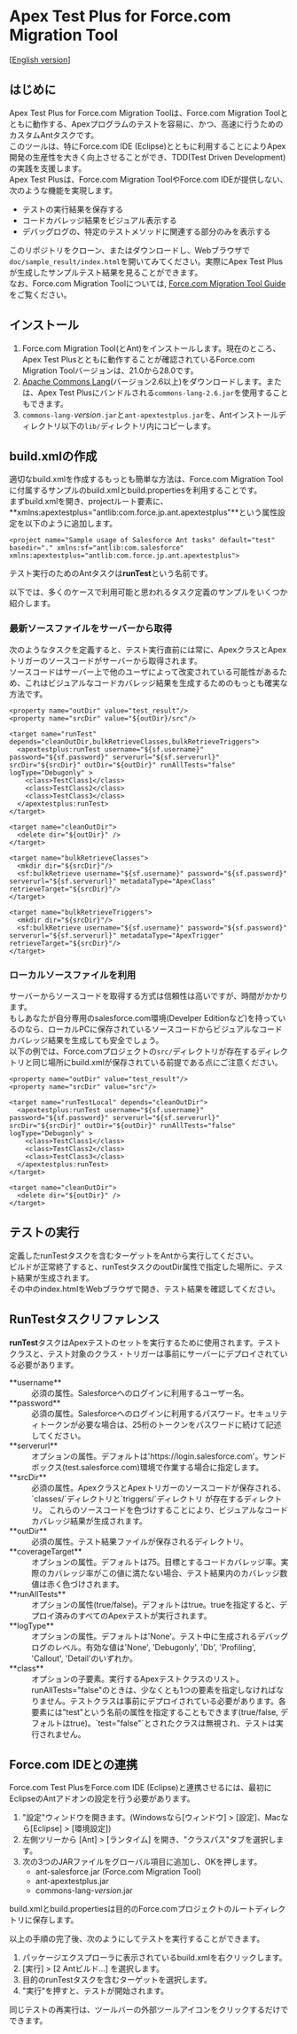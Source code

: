 Apex Test Plus for Force.com Migration Tool
===========================================
\[[English version](/DeveloperForceJapan/ApexTestPlus/blob/master/README.md)\]

はじめに
--------
Apex Test Plus for Force.com Migration Toolは、Force.com Migration Toolとともに動作する、Apexプログラムのテストを容易に、かつ、高速に行うためのカスタムAntタスクです。  
このツールは、特にForce.com IDE (Eclipse)とともに利用することによりApex開発の生産性を大きく向上させることができ、TDD(Test Driven Development)の実践を支援します。  
Apex Test Plusは、Force.com Migration ToolやForce.com IDEが提供しない、次のような機能を実現します。

* テストの実行結果を保存する
* コードカバレッジ結果をビジュアル表示する
* デバッグログの、特定のテストメソッドに関連する部分のみを表示する

このリポジトリをクローン、またはダウンロードし、Webブラウザで`doc/sample_result/index.html`を開いてみてください。実際にApex Test Plusが生成したサンプルテスト結果を見ることができます。  
なお、Force.com Migration Toolについては, [Force.com Migration Tool Guide](http://www.salesforce.com/us/developer/docs/daas/index.htm)をご覧ください。


インストール
------------

1. Force.com Migration Tool(とAnt)をインストールします。現在のところ、Apex Test Plusとともに動作することが確認されているForce.com Migration Toolバージョンは、21.0から28.0です。
1. [Apache Commons Lang](http://commons.apache.org/lang/download_lang.cgi)(バージョン2.6以上)をダウンロードします。または、Apex Test Plusにバンドルされる`commons-lang-2.6.jar`を使用することもできます。
1. `commons-lang-`*version*`.jar`と`ant-apextestplus.jar`を、Antインストールディレクトリ以下の`lib/`ディレクトリ内にコピーします。


build.xmlの作成
---------------
適切なbuild.xmlを作成するもっとも簡単な方法は、Force.com Migration Toolに付属するサンプルのbuild.xmlとbuild.propertiesを利用することです。  
まずbuild.xmlを開き、projectルート要素に、**xmlns:apextestplus="antlib:com.force.jp.ant.apextestplus"**という属性設定を以下のように追加します。

    <project name="Sample usage of Salesforce Ant tasks" default="test" basedir="." xmlns:sf="antlib:com.salesforce" xmlns:apextestplus="antlib:com.force.jp.ant.apextestplus">

テスト実行のためのAntタスクは**runTest**という名前です。

以下では、多くのケースで利用可能と思われるタスク定義のサンプルをいくつか紹介します。

### 最新ソースファイルをサーバーから取得
次のようなタスクを定義すると、テスト実行直前には常に、ApexクラスとApexトリガーのソースコードがサーバーから取得されます。  
ソースコードはサーバー上で他のユーザによって改変されている可能性があるため、これはビジュアルなコードカバレッジ結果を生成するためのもっとも確実な方法です。

    <property name="outDir" value="test_result"/>
    <property name="srcDir" value="${outDir}/src"/>

    <target name="runTest" depends="cleanOutDir,bulkRetrieveClasses,bulkRetrieveTriggers">
      <apextestplus:runTest username="${sf.username}" password="${sf.password}" serverurl="${sf.serverurl}" srcDir="${srcDir}" outDir="${outDir}" runAllTests="false" logType="Debugonly" >
        <class>TestClass1</class>
        <class>TestClass2</class>
        <class>TestClass3</class>
      </apextestplus:runTest>
    </target>

    <target name="cleanOutDir">
      <delete dir="${outDir}" />
    </target>

    <target name="bulkRetrieveClasses">
      <mkdir dir="${srcDir}"/>
      <sf:bulkRetrieve username="${sf.username}" password="${sf.password}" serverurl="${sf.serverurl}" metadataType="ApexClass" retrieveTarget="${srcDir}"/>
    </target>

    <target name="bulkRetrieveTriggers">
      <mkdir dir="${srcDir}"/>
      <sf:bulkRetrieve username="${sf.username}" password="${sf.password}" serverurl="${sf.serverurl}" metadataType="ApexTrigger" retrieveTarget="${srcDir}"/>
    </target>

### ローカルソースファイルを利用
サーバーからソースコードを取得する方式は信頼性は高いですが、時間がかかります。  
もしあなたが自分専用のsalesforce.com環境(Develper Editionなど)を持っているのなら、ローカルPCに保存されているソースコードからビジュアルなコードカバレッジ結果を生成しても安全でしょう。  
以下の例では、Force.comプロジェクトの`src/`ディレクトリが存在するディレクトリと同じ場所にbuild.xmlが保存されている前提である点にご注意ください。

    <property name="outDir" value="test_result"/>
    <property name="srcDir" value="src"/>

    <target name="runTestLocal" depends="cleanOutDir">
      <apextestplus:runTest username="${sf.username}" password="${sf.password}" serverurl="${sf.serverurl}" srcDir="${srcDir}" outDir="${outDir}" runAllTests="false" logType="Debugonly" >
        <class>TestClass1</class>
        <class>TestClass2</class>
        <class>TestClass3</class>
      </apextestplus:runTest>
    </target>

    <target name="cleanOutDir">
      <delete dir="${outDir}" />
    </target>


テストの実行
------------
定義したrunTestタスクを含むターゲットをAntから実行してください。  
ビルドが正常終了すると、runTestタスクのoutDir属性で指定した場所に、テスト結果が生成されます。  
その中のindex.htmlをWebブラウザで開き、テスト結果を確認してください。


RunTestタスクリファレンス
-------------------------
**runTest**タスクはApexテストのセットを実行するために使用されます。テストクラスと、テスト対象のクラス・トリガーは事前にサーバーにデプロイされている必要があります。

<dl>
<dt>**username**</dt>

<dd>必須の属性。Salesforceへのログインに利用するユーザー名。</dd>

<dt>**password**</dt>

<dd>必須の属性。Salesforceへのログインに利用するパスワード。セキュリティトークンが必要な場合は、25桁のトークンをパスワードに続けて記述してください。</dd>

<dt>**serverurl**</dt>

<dd>オプションの属性。デフォルトは'https://login.salesforce.com'。サンドボックス(test.salesforce.com)環境で作業する場合に指定します。</dd>

<dt>**srcDir**</dt>

<dd>必須の属性。ApexクラスとApexトリガーのソースコードが保存される、`classes/`ディレクトリと`triggers/`ディレクトリ が存在するディレクトリ。
これらのソースコードを色づけすることにより、ビジュアルなコードカバレッジ結果が生成されます。
</dd>

<dt>**outDir**</dt>

<dd>必須の属性。テスト結果ファイルが保存されるディレクトリ。</dd>

<dt>**coverageTarget**</dt>

<dd>オプションの属性。デフォルトは75。目標とするコードカバレッジ率。実際のカバレッジ率がこの値に満たない場合、テスト結果内のカバレッジ数値は赤く色づけされます。</dd>

<dt>**runAllTests**</dt>

<dd>オプションの属性(true/false)。デフォルトはtrue。trueを指定すると、デプロイ済みのすべてのApexテストが実行されます。 </dd>

<dt>**logType**</dt>
<dd>オプションの属性。デフォルトは'None'。テスト中に生成されるデバッグログのレベル。有効な値は'None', 'Debugonly', 'Db', 'Profiling', 'Callout', 'Detail'のいずれか。</dd>

<dt>**class**</dt>

<dd>オプションの子要素。実行するApexテストクラスのリスト。runAllTests="false"のときは、少なくとも1つの要素を指定しなければなりません。テストクラスは事前にデプロイされている必要があります。各要素には"test"という名前の属性を指定することもできます(true/false, デフォルトはtrue)。`test="false"`とされたクラスは無視され、テストは実行されません。</dd>


Force.com IDEとの連携
---------------------
Force.com Test PlusをForce.com IDE (Eclipse)と連携させるには、最初にEclipseのAntアドオンの設定を行う必要があります。

1. "設定"ウィンドウを開きます。(Windowsなら[ウィンドウ] > [設定]、Macなら[Eclipse] > [環境設定])
1. 左側ツリーから [Ant] > [ランタイム] を開き、"クラスパス"タブを選択します。
1. 次の3つのJARファイルをグローバル項目に追加し、OKを押します。
    * ant-salesforce.jar (Force.com Migration Tool)
    * ant-apextestplus.jar
    * commons-lang-<em>version</em>.jar

build.xmlとbuild.propertiesは目的のForce.comプロジェクトのルートディレクトリに保存します。

以上の手順の完了後、次のようにしてテストを実行することができます。

1. パッケージエクスプローラに表示されているbuild.xmlを右クリックします。
1. [実行] > [2 Antビルド...] を選択します。
1. 目的のrunTestタスクを含むターゲットを選択します。
1. "実行"を押すと、テストが開始されます。

同じテストの再実行は、ツールバーの外部ツールアイコンをクリックするだけでできます。
